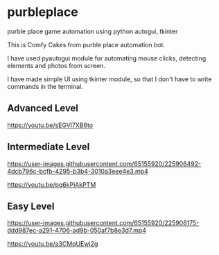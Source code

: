 # purbleplace
purble place game automation using python autogui, tkinter


This is Comfy Cakes from purble place automation bot.

I have used pyautogui module for automating mouse clicks, detecting elements and photos from screen.

I have made simple UI using tkinter module, so that I don't have to write commands in the terminal.


##  Advanced Level
https://youtu.be/sEGVl7XB6to

## Intermediate Level







https://user-images.githubusercontent.com/65155920/225906492-4dcb796c-bcfb-4295-b3b4-3010a3eee4e3.mp4


https://youtu.be/pq6kPiAkPTM



## Easy Level
https://user-images.githubusercontent.com/65155920/225906175-ddd987ec-a291-4706-ad9b-050af7b8e3d7.mp4


https://youtu.be/a3CMqUEwj2g

